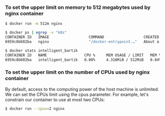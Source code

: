 
### To set the upper limit on memory to 512 megabytes used by nginx container
```bash
$ docker run -m 512m nginx

$ docker ps | egrep -v "k8s"     
CONTAINER ID   IMAGE                  COMMAND                  CREATED              STATUS              PORTS                  NAMES
6959c8b602ba   nginx                  "/docker-entrypoint.…"   About a minute ago   Up About a minute   80/tcp                 intelligent_bartik

$ docker stats intelligent_bartik
CONTAINER ID   NAME                 CPU %     MEM USAGE / LIMIT   MEM %     NET I/O       BLOCK I/O         PIDS
6959c8b602ba   intelligent_bartik   0.00%     4.316MiB / 512MiB   0.84%     1.17kB / 0B   7.42MB / 8.19kB   2
```

### To set the upper limit on the number of CPUs used by nginx container

By default, access to the computing power of the host machine is unlimited. We can set the CPUs limit using the cpus parameter. For example, let's constrain our container to use at most two CPUs:

```bash
$ docker run --cpus=2 nginx
```